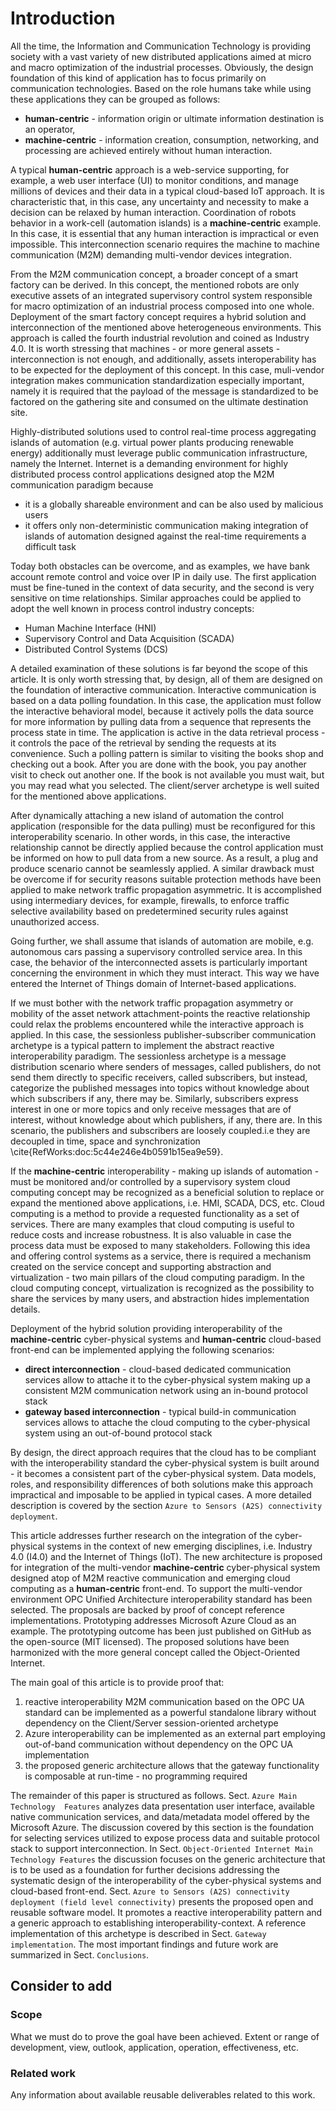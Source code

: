 # Introduction

All the time, the Information and Communication Technology is providing society with a vast variety of new distributed applications aimed at micro and macro optimization of the industrial processes. Obviously, the design foundation of this kind of application has to focus primarily on communication technologies. Based on the role humans take while using these applications they can be grouped as follows:

- **human-centric** - information origin or ultimate information destination is an operator,
- **machine-centric** - information creation, consumption, networking, and processing are achieved entirely without human interaction.

A typical **human-centric** approach is a web-service supporting, for example, a web user interface (UI) to monitor conditions, and manage millions of devices and their data in a typical cloud-based IoT approach. It is characteristic that, in this case, any uncertainty and necessity to make a decision can be relaxed by human interaction. Coordination of robots behavior in a work-cell (automation islands) is a **machine-centric** example. In this case, it is essential that any human interaction is impractical or even impossible. This interconnection scenario requires the machine to machine communication (M2M) demanding multi-vendor devices integration.

From the M2M communication concept, a broader concept of a smart factory can be derived. In this concept, the mentioned robots are only executive assets of an integrated supervisory control system responsible for macro optimization of an industrial process composed into one whole. Deployment of the smart factory concept requires a hybrid solution and interconnection of the mentioned above heterogeneous environments. This approach is called the fourth industrial revolution and coined as Industry 4.0. It is worth stressing that machines - or more general assets - interconnection is not enough, and additionally, assets interoperability has to be expected for the deployment of this concept. In this case, muli-vendor integration makes communication standardization especially important, namely it is required that the payload of the message is standardized to be factored on the gathering site and consumed on the ultimate destination site.

Highly-distributed solutions used to control real-time process aggregating islands of automation (e.g. virtual power plants producing renewable energy) additionally must leverage public communication infrastructure, namely the Internet. Internet is a demanding environment for highly distributed process control applications designed atop the M2M communication paradigm because

- it is a globally shareable environment and can be also used by malicious users
- it offers only non-deterministic communication making integration of islands of automation designed against the real-time requirements a difficult task

Today both obstacles can be overcome, and as examples, we have bank account remote control and voice over IP in daily use. The first application must be fine-tuned in the context of data security, and the second is very sensitive on time relationships. Similar approaches could be applied to adopt the well known in process control industry concepts:

- Human Machine Interface (HNI)
- Supervisory Control and Data Acquisition (SCADA)
- Distributed Control Systems (DCS)

A detailed examination of these solutions is far beyond the scope of this article. It is only worth stressing that, by design, all of them are designed on the foundation of interactive communication. Interactive communication is based on a data polling foundation. In this case, the application must follow the interactive behavioral model, because it actively polls the data source for more information by pulling data from a sequence that represents the process state in time. The application is active in the data retrieval process - it controls the pace of the retrieval by sending the requests at its convenience. Such a polling pattern is similar to visiting the books shop and checking out a book. After you are done with the book, you pay another visit to check out another one. If the book is not available you must wait, but you may read what you selected. The client/server archetype is well suited for the mentioned above applications.

After dynamically attaching a new island of automation the control application (responsible for the data pulling) must be reconfigured for this interoperability scenario. In other words, in this case, the interactive relationship cannot be directly applied because the control application must be informed on how to pull data from a new source. As a result, a plug and produce scenario cannot be seamlessly applied. A similar drawback must be overcome if for security reasons suitable protection methods have been applied to make network traffic propagation asymmetric. It is accomplished using intermediary devices, for example, firewalls, to enforce traffic selective availability based on predetermined security rules against unauthorized access.

Going further, we shall assume that islands of automation are mobile, e.g. autonomous cars passing a supervisory controlled service area. In this case, the behavior of the interconnected assets is particularly important concerning the environment in which they must interact. This way we have entered the Internet of Things domain of Internet-based applications.

If we must bother with the network traffic propagation asymmetry or mobility of the asset network attachment-points the reactive relationship could relax the problems encountered while the interactive approach is applied. In this case, the sessionless publisher-subscriber communication archetype is a typical pattern to implement the abstract reactive interoperability paradigm. The sessionless archetype is a message distribution scenario where senders of messages, called publishers, do not send them directly to specific receivers, called subscribers, but instead, categorize the published messages into topics without knowledge about which subscribers if any, there may be. Similarly, subscribers express interest in one or more topics and only receive messages that are of interest, without knowledge about which publishers, if any, there are. In this scenario, the publishers and subscribers are loosely coupled.i.e they are decoupled in time, space and synchronization \cite{RefWorks:doc:5c44e246e4b0591b15ea9e59}.

If the **machine-centric** interoperability - making up islands of automation - must be monitored and/or controlled by a supervisory system cloud computing concept may be recognized as a beneficial solution to replace or expand the mentioned above applications, i.e. HMI, SCADA, DCS, etc. Cloud computing is a method to provide a requested functionality as a set of services. There are many examples that cloud computing is useful to reduce costs and increase robustness. It is also valuable in case the process data must be exposed to many stakeholders. Following this idea and offering control systems as a service, there is required a mechanism created on the service concept and supporting abstraction and virtualization - two main pillars of the cloud computing paradigm. In the cloud computing concept, virtualization is recognized as the possibility to share the services by many users, and abstraction hides implementation details.

Deployment of the hybrid solution providing interoperability of the **machine-centric** cyber-physical systems and **human-centric** cloud-based front-end can be implemented applying the following scenarios:

- **direct interconnection** - cloud-based dedicated communication services allow to attache it to the cyber-physical system making up a consistent M2M communication network using an in-bound protocol stack
- **gateway based interconnection** - typical build-in communication services allows to attache the cloud computing to the cyber-physical system using an out-of-bound protocol stack

By design, the direct approach requires that the cloud has to be compliant with the interoperability standard the cyber-physical system is built around - it becomes a consistent part of the cyber-physical system. Data models, roles, and responsibility differences of both solutions make this approach impractical and imposable to be applied in typical cases. A more detailed description is covered by the section `Azure to Sensors (A2S) connectivity deployment`.

This article addresses further research on the integration of the cyber-physical systems in the context of new emerging disciplines, i.e. Industry 4.0 (I4.0) and the Internet of Things (IoT). The new architecture is proposed for integration of the multi-vendor **machine-centric** cyber-physical system designed atop of M2M reactive communication and emerging cloud computing as a **human-centric** front-end. To support the multi-vendor environment OPC Unified Architecture interoperability standard has been selected. The proposals are backed by proof of concept reference implementations. Prototyping addresses Microsoft Azure Cloud as an example. The prototyping outcome has been just published on GitHub as the open-source (MIT licensed). The proposed solutions have been harmonized with the more general concept called the Object-Oriented Internet.

The main goal of this article is to provide proof that:

1. reactive interoperability M2M communication based on the OPC UA standard can be implemented as a powerful standalone library without dependency on the Client/Server session-oriented archetype
2. Azure interoperability can be implemented as an external part employing out-of-band communication without dependency on the OPC UA implementation
3. the proposed generic architecture allows that the gateway functionality is composable at run-time - no programming required

The remainder of this paper is structured as follows. Sect. `Azure Main Technology  Features` analyzes data presentation user interface, available native communication services,  and data/metadata model offered by the Microsoft Azure. The discussion covered by this section is the foundation for selecting services utilized to expose process data and suitable protocol stack to support interconnection.  In Sect. `Object-Oriented Internet Main Technology Features` the discussion focuses on the generic architecture that is to be used as a foundation for further decisions addressing the systematic design of the interoperability of the cyber-physical systems and cloud-based front-end.  Sect. `Azure to Sensors (A2S) connectivity deployment (field level connectivity)` presents the proposed open and reusable software model. It promotes a reactive interoperability pattern and a generic approach to establishing interoperability-context.  A reference implementation of this archetype is described in Sect. `Gateway implementation`. The most important findings and future work are summarized in Sect. `Conclusions`.

## Consider to add

### Scope

What we must do to prove the goal have been achieved. Extent or range of development, view, outlook, application, operation, effectiveness, etc.

### Related work

Any information about available reusable deliverables related to this work.